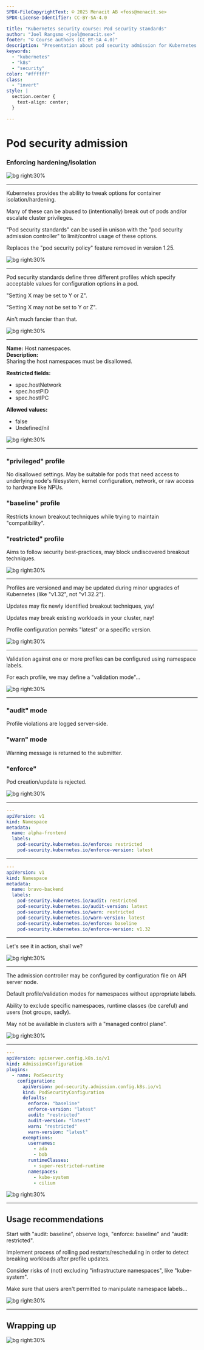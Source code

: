 ```yaml
---
SPDX-FileCopyrightText: © 2025 Menacit AB <foss@menacit.se>
SPDX-License-Identifier: CC-BY-SA-4.0

title: "Kubernetes security course: Pod security standards"
author: "Joel Rangsmo <joel@menacit.se>"
footer: "© Course authors (CC BY-SA 4.0)"
description: "Presentation about pod security admission for Kubernetes security course"
keywords:
  - "kubernetes"
  - "k8s"
  - "security"
color: "#ffffff"
class:
  - "invert"
style: |
  section.center {
    text-align: center;
  }

---
```

<!-- _footer: "%ATTRIBUTION_PREFIX% Jeena Paradies (CC BY 2.0)" -->
# Pod security admission
### Enforcing hardening/isolation

![bg right:30%](images/frosty_lion.jpg)

<!--
-->

---
<!-- _footer: "%ATTRIBUTION_PREFIX% Jeena Paradies (CC BY 2.0)" -->
Kubernetes provides the ability to tweak
options for container isolation/hardening.  
  
Many of these can be abused to
(intentionally) break out of pods
and/or escalate cluster privileges.

"Pod security standards" can be used in unison
with the "pod security admission controller"
to limit/control usage of these options.

Replaces the "pod security policy" feature
removed in version 1.25.

![bg right:30%](images/frosty_lion.jpg)

<!--
-->

---
<!-- _footer: "%ATTRIBUTION_PREFIX% Kurayba (CC BY-SA 2.0)" -->
Pod security standards define three different
profiles which specify acceptable values
for configuration options in a pod.

"Setting X may be set to Y or Z".

"Setting X may not be set to Y or Z".

Ain't much fancier than that.

![bg right:30%](images/rogers_place_truss.jpg)

<!--
-->

---
<!-- _footer: "%ATTRIBUTION_PREFIX% Kurayba (CC BY-SA 2.0)" -->
**Name:** Host namespaces.  
**Description:**  
Sharing the host namespaces must be disallowed.

**Restricted fields:**
- spec.hostNetwork
- spec.hostPID
- spec.hostIPC
  
**Allowed values:**
- false
- Undefined/nil

![bg right:30%](images/rogers_place_truss.jpg)

<!--
-->

---
<!-- _footer: "%ATTRIBUTION_PREFIX% Kurayba (CC BY-SA 2.0)" -->
### "privileged" profile
No disallowed settings. May be suitable for
pods that need access to underlying node's
filesystem, kernel configuration, network,
or raw access to hardware like NPUs.

### "baseline" profile
Restricts known breakout techniques while
trying to maintain "compatibility".

### "restricted" profile
Aims to follow security best-practices,
may block undiscovered breakout techniques.

![bg right:30%](images/rogers_place_truss.jpg)

<!--
-->

---
<!-- _footer: "%ATTRIBUTION_PREFIX% Kurayba (CC BY-SA 2.0)" -->
Profiles are versioned and may be updated
during minor upgrades of Kubernetes
(like "v1.32", not "v1.32.2").

Updates may fix newly identified
breakout techniques, yay!

Updates may break existing workloads
in your cluster, nay!

Profile configuration permits
"latest" or a specific version.

![bg right:30%](images/rogers_place_truss.jpg)

<!--
-->

---
<!-- _footer: "%ATTRIBUTION_PREFIX% Rod Waddington (CC BY-SA 2.0)" -->
Validation against one or more profiles
can be configured using namespace labels.

For each profile, we may define a
"validation mode"...

![bg right:30%](images/yemen_mountain_fort.jpg)

<!--
-->

---
<!-- _footer: "%ATTRIBUTION_PREFIX% Rod Waddington (CC BY-SA 2.0)" -->
### "audit" mode
Profile violations are logged server-side.

### "warn" mode
Warning message is returned to the submitter.

### "enforce"
Pod creation/update is rejected.

![bg right:30%](images/yemen_mountain_fort.jpg)

<!--
-->

---
```yaml
---
apiVersion: v1
kind: Namespace
metadata:
  name: alpha-frontend
  labels:
    pod-security.kubernetes.io/enforce: restricted
    pod-security.kubernetes.io/enforce-version: latest
```

<!--
-->

---
```yaml
---
apiVersion: v1
kind: Namespace
metadata:
  name: bravo-backend
  labels:
    pod-security.kubernetes.io/audit: restricted
    pod-security.kubernetes.io/audit-version: latest
    pod-security.kubernetes.io/warn: restricted
    pod-security.kubernetes.io/warn-version: latest
    pod-security.kubernetes.io/enforce: baseline
    pod-security.kubernetes.io/enforce-version: v1.32
```

<!--
-->

---
<!-- _footer: "%ATTRIBUTION_PREFIX% Rod Waddington (CC BY-SA 2.0)" -->
Let's see it in action, shall we?

![bg right:30%](images/mauritius_forest.jpg)

<!--
-->

---
<!-- _footer: "%ATTRIBUTION_PREFIX% Fritzchens Fritz (CC0 1.0)" -->
The admission controller may be configured
by configuration file on API server node.

Default profile/validation modes for
namespaces without appropriate labels.

Ability to exclude specific namespaces,
runtime classes (be careful) and
users (not groups, sadly).

May not be available in clusters
with a "managed control plane".

![bg right:30%](images/chip_closeup_side.jpg)

<!--
-->

---
<!-- _footer: "%ATTRIBUTION_PREFIX% Fritzchens Fritz (CC0 1.0)" -->
```yaml
---
apiVersion: apiserver.config.k8s.io/v1
kind: AdmissionConfiguration
plugins:
  - name: PodSecurity
    configuration:
      apiVersion: pod-security.admission.config.k8s.io/v1
      kind: PodSecurityConfiguration
      defaults:
        enforce: "baseline"
        enforce-version: "latest"
        audit: "restricted"
        audit-version: "latest"
        warn: "restricted"
        warn-version: "latest"
      exemptions:
        usernames:
          - ada
          - bob
        runtimeClasses:
          - super-restricted-runtime
        namespaces:
          - kube-system
          - cilium
```

![bg right:30%](images/chip_closeup_side.jpg)

<!--
-->

---
<!-- _footer: "%ATTRIBUTION_PREFIX% M. Zamani, ESO (CC BY 2.0)" -->
## Usage recommendations
Start with "audit: baseline", observe logs,
"enforce: baseline" and "audit: restricted".

Implement process of rolling pod
restarts/rescheduling in order
to detect breaking workloads
after profile updates.

Consider risks of (not) excluding
"infrastructure namespaces",
like "kube-system".

Make sure that users aren't permitted
to manipulate namespace labels...

![bg right:30%](images/la_silla_at_night_closeup.jpg)

<!--
-->

---
<!-- _footer: "%ATTRIBUTION_PREFIX% Jeena Paradies (CC BY 2.0)" -->
## Wrapping up

![bg right:30%](images/frosty_lion.jpg)

<!--
-->
